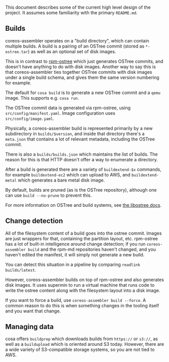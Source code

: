 This document describes some of the current high level design
of the project.  It assumes some familiarity with the primary `README.md`.

Builds
----

coreos-assembler operates on a "build directory", which can contain multiple
builds.  A build is a pairing of an OSTree commit (stored as `*-ostree.tar`)
as well as an optional set of disk images.

This is in contrast to [rpm-ostree](https://github.com/projectatomic/rpm-ostree/)
which just generates OSTree commits, and doesn't have anything to do with disk images.
Another way to say this is that coreos-assembler ties together OSTree commits
with disk images under a single build schema, and gives them the same version numbering
for example.

The default for `cosa build` is to generate a new OSTree commit and a `qemu` image.
This supports e.g. `cosa run`.

The OSTree commit data is generated via rpm-ostree, using `src/config/manifest.yaml`.
Image configuration uses `src/config/image.yaml`.

Physically, a coreos-assembler build is represented primarily by a new
subdirectory in `builds/$version`, and inside that directory there's a
`meta.json` that contains a lot of relevant metadata, including the OSTree
commit.

There is also a `builds/builds.json` which maintains the list of builds.  The reason
for this is that HTTP doesn't offer a way to enumerate a directory. 

After a build is generated there are a variety of `buildextend-$x` commands, for example
`buildextend-ec2` which can upload to AWS, and `buildextend-metal` which generates
a bare metal disk image.

By default, builds are pruned (as is the OSTree repository), although one can
use `build --no-prune` to prevent this.

For more information on OSTree and build systems, see [the libostree docs](https://ostree.readthedocs.io/en/latest/manual/buildsystem-and-repos/).

Change detection
---

All of the filesystem content of a build goes into the ostree commit. Images are
just wrappers for that, containing the partition layout, etc. rpm-ostree has a
lot of built-in intelligence around change detection; if you run
`coreos-assembler build` and the rpm-md repositories haven't changed, and you
haven't edited the manifest, it will simply not generate a new build.

You can detect this situation in a pipeline by comparing `readlink builds/latest`.

However, coreos-assembler builds on top of rpm-ostree and also generates
disk images.  It uses supermin to run a virtual machine that runs
code to write the ostree content along with the filesystem layout into a
disk image.

If you want to force a build, use `coreos-assembler build --force`.  A common
reason to do this is when something changes in the tooling itself and you
want that change.

Managing data
----

cosa offers `buildprep` which downloads builds from `https://` or `s3://`,
as well as a `buildupload` which is oriented around S3 today.  However,
there are a wide variety of S3-compatible storage systems, so you are
not tied to AWS.
